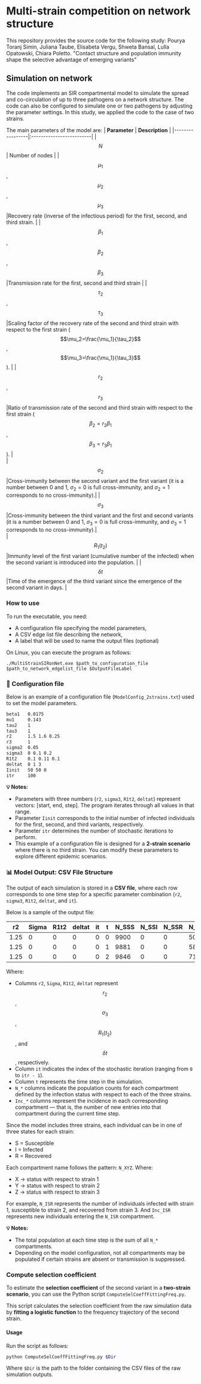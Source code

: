 # Multi-strain competition on network structure
This repository provides the source code for the following study: Pourya Toranj Simin, Juliana Taube, Elisabeta Vergu, Shweta Bansal, Lulla Opatowski, Chiara Poletto. "Contact structure and population immunity shape the selective advantage of emerging variants"
## Simulation on network 
The code implements an SIR compartmental model to simulate the spread and co-circulation of up to three pathogens on a network structure. The code can also be configured to simulate one or two pathogens by adjusting the parameter settings. In this study, we applied the code to the case of two strains.

The main parameters of the model are:
| **Parameter**       |        **Description**        | 
|-----------------|:-------------------------|
|$$N$$            | Number of nodes          |
|$$\mu_1$$, $$\mu_2$$, $$\mu_3$$        |Recovery rate (inverse of the infectious period) for the first, second, and third strain.             | 
|$$\beta_1$$, $$\beta_2$$, $$\beta_3$$       |Transmission rate for the first, second and third strain       |
|$$\tau_2$$, $$\tau_3$$        |Scaling factor of the recovery rate of the second and third strain with respect to the first strain ( $$\mu_2=\frac{\mu_1}{\tau_2}$$, $$\mu_3=\frac{\mu_1}{\tau_3}$$ ). | 
|$$r_2$$, $$r_3$$     |Ratio of transmission rate of the second and third strain with respect to the first strain ($$\beta_2=r_2 \beta_1$$, $$\beta_3=r_3 \beta_1$$).  |  
|$$\sigma_2$$      |Cross-immunity between the second variant and the first variant (it is a number between 0 and 1, $\sigma_2=0$ is full cross-immunity, and $\sigma_2=1$ corresponds to no cross-immunity).| 
|$$\sigma_3$$      |Cross-immunity between the third variant and the first and second variants (it is a number between 0 and 1, $\sigma_3=0$ is full cross-immunity, and $\sigma_3=1$ corresponds to no cross-immunity).|  
|$$R_1(t_2)$$      |Immunity level of the first variant (cumulative number of the infected) when the second variant is introduced into the population. | 
|$$\delta t$$      |Time of the emergence of the third variant since the emergence of the second variant in days. | 



### How to use
To run the executable, you need:

*	A configuration file specifying the model parameters,
*	A CSV edge list file describing the network,
*	A label that will be used to name the output files (optional)

 On Linux, you can execute the program as follows:
 
```code
./MultiStrainSIRonNet.exe $path_to_configuration_file $path_to_network_edgelist_file $OutputFileLabel
```
### 🧩 Configuration file

Below is an example of a configuration file (`ModelConfig_2strains.txt`) used to set the model parameters.

```txt
beta1   0.0175
mu1     0.143
tau2    1
tau3    1
r2      1.5 1.6 0.25
r3      1
sigma2  0.05
sigma3  0 0.1 0.2
R1t2    0.1 0.11 0.1
deltat  0 1 3
Iinit   50 50 0
itr     100
```

**💡 Notes:**

* Parameters with three numbers (`r2`, `sigma3`, `R1t2`, `deltat`) represent vectors: [start, end, step]. The program iterates through all values in that range.
* Parameter `Iinit` corresponds to the initial number of infected individuals for the first, second, and third variants, respectively.
* Parameter `itr` determines the number of stochastic iterations to perform.
* This example of a configuration file is designed for a **2-strain scenario** where there is no third strain. You can modify these parameters to explore different epidemic scenarios.

### 📊 Model Output: CSV File Structure
The output of each simulation is stored in a **CSV file**, where each row corresponds to one time step for a specific parameter combination (`r2`, `sigma3`, `R1t2`, `deltat`, and `it`).

Below is a sample of the output file:

| r2  | Sigma | R1t2 | deltat | it | t | N_SSS | N_SSI | N_SSR | N_SIS | N_SIR | N_SRS | N_SRI | N_SRR | N_ISS | N_ISR | N_IRS | N_IRR | N_RSS | N_RSI | N_RSR | N_RIS | N_RIR | N_RRS | N_RRI | N_RRR | Inc_SSI | Inc_SIS | Inc_SIR | Inc_SRI |
|------|--------|-------|---------|----|----|--------|--------|--------|--------|--------|--------|--------|--------|--------|--------|--------|--------|--------|--------|--------|--------|--------|--------|--------|--------|----------|----------|----------|----------|
| 1.25 | 0 | 0 | 0 | 0 | 0 | 9900 | 0 | 0 | 50 | 0 | 0 | 0 | 0 | 50 | 0 | 0 | 0 | 0 | 0 | 0 | 0 | 0 | 0 | 0 | 0 | 0 | 50 | 0 | 0 |
| 1.25 | 0 | 0 | 0 | 0 | 1 | 9881 | 0 | 0 | 58 | 0 | 5 | 0 | 0 | 46 | 0 | 0 | 0 | 10 | 0 | 0 | 0 | 0 | 0 | 0 | 0 | 0 | 13 | 0 | 0 |
| 1.25 | 0 | 0 | 0 | 0 | 2 | 9846 | 0 | 0 | 71 | 0 | 13 | 0 | 0 | 55 | 0 | 0 | 0 | 15 | 0 | 0 | 0 | 0 | 0 | 0 | 0 | 0 | 21 | 0 | 0 |

Where:

* Columns `r2`, `Sigma`, `R1t2`, `deltat` represent $$r_2$$,  $$\sigma_3$$, $$R_1(t_2)$$, and $$\delta t$$, respectively.
* Column `it` indicates the index of the stochastic iteration (ranging from `0` to `itr - 1`).
* Column `t` represents the time step in the simulation.
* `N_*` columns indicate the population counts for each compartment defined by the infection status with respect to each of the three strains.
* `Inc_*` columns represent the incidence in each corresponding compartment — that is, the number of new entries into that compartment during the current time step.



Since the model includes three strains, each individual can be in one of three states for each strain:
* S = Susceptible
* I = Infected
* R = Recovered

Each compartment name follows the pattern: `N_XYZ`. Where:

- X → status with respect to strain 1
- Y → status with respect to strain 2
- Z → status with respect to strain 3

For example, `N_ISR` represents the number of individuals infected with strain 1, susceptible to strain 2, and recovered from strain 3. And `Inc_ISR` represents new individuals entering the `N_ISR` compartment.

**💡 Notes:**

* The total population at each time step is the sum of all `N_*` compartments.
* Depending on the model configuration, not all compartments may be populated if certain strains are absent or transmission is suppressed.


### Compute selection coefficient 

To estimate the **selection coefficient** of the second variant in a **two-strain scenario**, you can use the Python script `ComputeSelCoeffFittingFreq.py`. 

This script calculates the selection coefficient from the raw simulation data by **fitting a logistic function** to the frequency trajectory of the second strain.

#### Usage

Run the script as follows:

```bash
python ComputeSelCoeffFittingFreq.py $Dir
```
Where `$Dir` is the path to the folder containing the CSV files of the raw simulation outputs.


